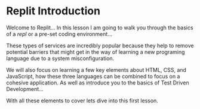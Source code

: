 Replit Introduction
===================

Welcome to Replit... In this lesson I am going to walk you through the basics of a *repl* or a pre-set coding environment...

These types of services are incredibly popular because they help to remove potential barriers that might get in the way of learning a new programing language due to a system misconfiguration.

We will also focus on learning a few key elements about HTML, CSS, and JavaScript, how these three languages can be combined to focus on a cohesive application. As well as introduce you to the basics of Test Driven Development... 

With all these elements to cover lets dive into this first lesson.